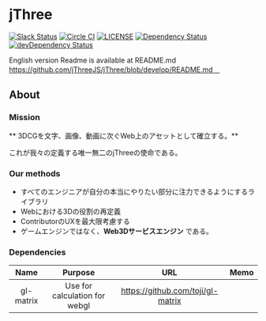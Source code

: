# jThree
[![Slack Status](https://jthree-slackin.herokuapp.com/badge.svg)](https://jthree-slackin.herokuapp.com/)
[![Circle CI](https://circleci.com/gh/jThreeJS/jThree.svg?style=svg)](https://circleci.com/gh/jThreeJS/jThree)
[![LICENSE](https://img.shields.io/badge/license-MIT-blue.svg)](https://github.com/jThreeJS/jThree/blob/develop/LICENSE)
[![Dependency Status](https://david-dm.org/jThreeJS/jThree.svg)](https://david-dm.org/jThreeJS/jThree)
[![devDependency Status](https://david-dm.org/jThreeJS/jThree/dev-status.svg)](https://david-dm.org/jThreeJS/jThree#info=devDependencies)

English version Readme is available at README.md
https://github.com/jThreeJS/jThree/blob/develop/README.md　

## About

### Mission

** 3DCGを文字、画像、動画に次ぐWeb上のアセットとして確立する。**

これが我々の定義する唯一無二のjThreeの使命である。

### Our methods

* すべてのエンジニアが自分の本当にやりたい部分に注力できるようにするライブラリ
* Webにおける3Dの役割の再定義
* ContributorのUXを最大限考慮する
* ゲームエンジンではなく、**Web3Dサービスエンジン** である。

### Dependencies

|Name|Purpose|URL|Memo|
|:-:|:-:|:-:|:-:|
|gl-matrix|Use for calculation for webgl|https://github.com/toji/gl-matrix | |
